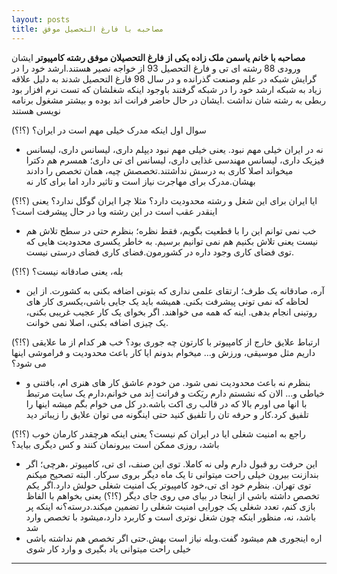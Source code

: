 ```yaml
---
layout: posts
title: مصاحبه با فارغ التحصیل موفق
---
```

**مصاحبه با خانم یاسمن ملک زاده یکی از فارغ التحصیلان موفق رشته کامپیوتر**
ایشان ورودی 88 رشته ای تی و فارغ التحصیل 93 از خواجه نصیر هستند.ارشد خود را در گرایش شبکه در علم وصنعت گذرانده و در سال 98 فارغ التحصیل شدند به دلیل علاقه زیاد به شبکه ارشد خود را در شبکه گرفتند باوجود اینکه شغلشان که تست نرم افزار بود ربطی به رشته شان نداشت .ایشان در حال حاضر فرانت اند بوده و بیشتر مشغول 
برنامه نویسی هستند

(؟!؟) سوال اول اینکه مدرک خیلی مهم است در ایران؟
- نه در ایران خیلی مهم نبود. یعنی خیلی مهم نبود دیپلم داری، لیسانس داری، لیسانس فیزیک داری، لیسانس مهندسی غذایی داری، لیسانس ای تی داری؛ همسرم هم دکترا میخواند اصلا کاری به درسش نداشتند.تخصصش چیه، همان تخصص را دادند بهشان.مدرک برای مهاجرت نیاز است و تاثیر دارد اما برای کار نه

(؟!؟) ایا ایران برای این شغل و رشته محدودیت دارد؟ مثلا چرا ایران گوگل ندارد؟ یعنی اینقدر عقب است در این رشته ویا در حال پیشرفت است؟ 

- خب نمی توانم این را با قطعیت بگویم، فقط نظره؛ بنظرم حتی در سطح تلاش هم نیست یعنی تلاش بکنیم هم نمی توانیم برسیم. به خاطر یکسری محدودیت هایی که توی فضای کاری وجود داره در کشورمون.فضای کاری فضای درستی نیست. 

(؟!؟) بله، یعنی صادقانه نیست؟

- آره، صادقانه یک طرف؛ ارتقای علمی نداری که بتونی اضافه بکنی به کشورت. از این لحاظه که نمی تونی پیشرفت بکنی. همیشه باید یک جایی باشی،یکسری کار های روتینی انجام بدهی. اینه که همه می خواهند. اگر بخوای یک کار عجیب غریبی بکنی، یک چیزی اضافه بکنی، اصلا نمی خوانت.

(؟!؟) ارتباط علایق خارج از کامپیوتر با کارتون چه جوری بود؟ خب هر کدام از ما علایقی داریم مثل موسیقی، ورزش و... میخوام بدونم ایا کار باعث محدودیت و فراموشی اینها می شود؟

- بنظرم نه باعث محدودیت نمی شود. من خودم عاشق کار های هنری ام، بافتنی و خیاطی و... الان که نشستم دارم ریَکت و فرانت اِند می خوانم،دارم یک سایت مرتبط با انها می اورم بالا که در قالب ری اکت باشه.در کل می خوام بگم میشه اینها را تلفیق کرد.کار و حرفه تان را تلفیق کنید حتی اینگونه می توان علایق را زیباتر دید

(؟!؟) راجع به امنیت شغلی ایا در ایران کم نیست؟ یعنی اینکه هرچقدر کارمان خوب باشد، روزی ممکن است بیرونمان کنند و کس دیگری بیاید؟ 

- این حرفت رو قبول دارم ولی نه کاملا. توی این صنف، ای تی، کامپیوتر ،هرچی؛ اگر بندازنت بیرون خیلی راحت میتوانی تا یک ماه دیگر بروی سرکار. البته تصحیح میکنم توی تهران. بنظرم خود ای تی،خود کامپیوتر یک امنیت شغلی حولش دارد.اگر یکم تخصص داشته باشی از اینجا در بیای می روی جای دیگر
(؟!؟) یعنی بخواهم با الفاظ بازی کنم، تعدد شغلی یک جورایی امنیت شغلی را تضمین میکند.درسته؟نه اینکه پر باشد، نه، منظور اینکه چون شغل نوتری است و کاربرد دارد،میشود با تخصص وارد شد
- اره اینجوری هم میشود گفت.وبله نیاز است بهش.حتی اگر تخصص هم نداشته باشی خیلی راحت میتوانی یاد بگیری و وارد کار شوی
---
